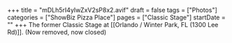 +++
title = "mDLh5rI4yIwZxV2sP8x2.avif"
draft = false
tags = ["Photos"]
categories = ["ShowBiz Pizza Place"]
pages = ["Classic Stage"]
startDate = ""
+++
The former Classic Stage at [[Orlando / Winter Park, FL (1300 Lee Rd)]]. (Now removed, now closed)
